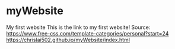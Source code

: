# myWebsite
My first website
This is the link to my first website!
Source: https://www.free-css.com/template-categories/personal?start=24
https://chrislai502.github.io/myWebsite/index.html
